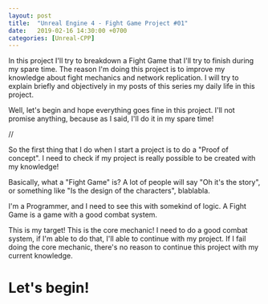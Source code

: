 ```yaml
---
layout: post
title:  "Unreal Engine 4 - Fight Game Project #01"
date:   2019-02-16 14:30:00 +0700
categories: [Unreal-CPP]
---
```

In this project I'll try to breakdown a Fight Game that I'll try to finish during my spare time.
The reason I'm doing this project is to improve my knowledge about fight mechanics and network replication.
I will try to explain briefly and objectively in my posts of this series my daily life in this project.

Well, let's begin and hope everything goes fine in this project.
I'll not promise anything, because as I said, I'll do it in my spare time!

//

So the first thing that I do when I start a project is to do a "Proof of concept".
I need to check if my project is really possible to be created with my knowledge!

Basically, what a "Fight Game" is? A lot of people will say "Oh it's the story",
or something like "Is the design of the characters", blablabla.

I'm a Programmer, and I need to see this with somekind of logic.
A Fight Game is a game with a good combat system.

This is my target! This is the core mechanic!
I need to do a good combat system, if I'm able to do that, I'll able to continue with my project.
If I fail doing the core mechanic, there's no reason to continue this project with my current knowledge.

# Let's begin!